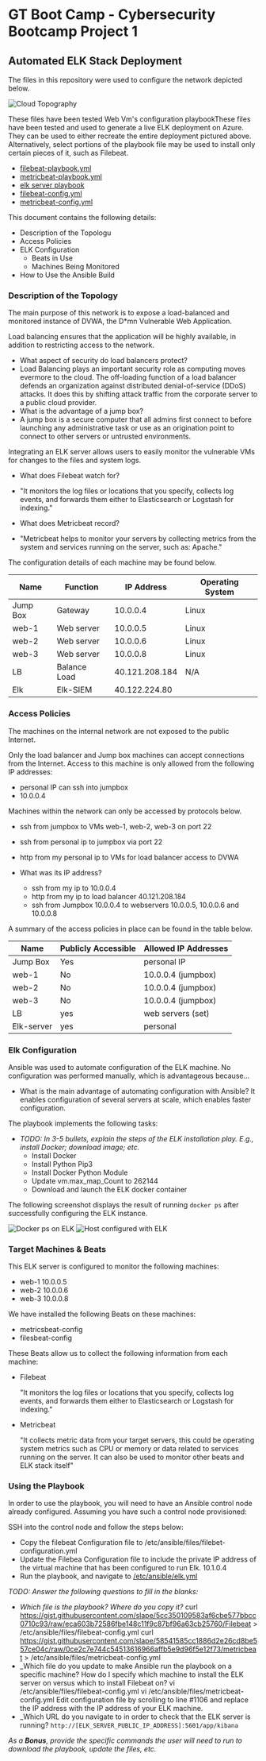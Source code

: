 # GT Boot Camp - Cybersecurity Bootcamp Project 1
## Automated ELK Stack Deployment

The files in this repository were used to configure the network depicted below.

![Cloud Topography](https://github.com/Temife/Cybersecurity_Bootcamp_Project/blob/bb9091ed57661335c25ae6cb75529223a1c77ce1/Diagrams/cloud_environment_topography.png)

These files have been tested Web Vm's configuration playbookThese files have been tested and used to generate a live ELK deployment on Azure. They can be used to either recreate the entire deployment pictured above. Alternatively, select portions of the playbook file may be used to install only certain pieces of it, such as Filebeat.
  - [filebeat-playbook.yml](https://github.com/Temife/Cybersecurity_Bootcamp_Project/blob/6117bbd98f1f4d519f5166a3cca12a415756fe10/Ansible/filebeat-playbook.yml)
  - [metricbeat-playbook.yml](https://github.com/Temife/Cybersecurity_Bootcamp_Project/blob/6117bbd98f1f4d519f5166a3cca12a415756fe10/Ansible/metricbeat-playbook.yml)
  - [elk server playbook](https://github.com/Temife/Cybersecurity_Bootcamp_Project/blob/6117bbd98f1f4d519f5166a3cca12a415756fe10/Ansible/elk.yml)
  - [filebeat-config.yml](https://github.com/Temife/Cybersecurity_Bootcamp_Project/blob/bb9091ed57661335c25ae6cb75529223a1c77ce1/Ansible/filebeat-config.yml)
  - [metricbeat-config.yml](https://github.com/Temife/Cybersecurity_Bootcamp_Project/blob/bb9091ed57661335c25ae6cb75529223a1c77ce1/Ansible/metricbeat-config.yml)

This document contains the following details:
- Description of the Topologu
- Access Policies
- ELK Configuration
  - Beats in Use
  - Machines Being Monitored
- How to Use the Ansible Build


### Description of the Topology

The main purpose of this network is to expose a load-balanced and monitored instance of DVWA, the D*mn Vulnerable Web Application.

Load balancing ensures that the application will be highly available, in addition to restricting access to the network.
- What aspect of security do load balancers protect?
- Load Balancing plays an important security role as computing moves evermore to the cloud. The off-loading function of a load balancer defends an organization against distributed denial-of-service (DDoS) attacks. It does this by shifting attack traffic from the corporate server to a public cloud provider.
- What is the advantage of a jump box?
- A jump box is a secure computer that all admins first connect to before launching any administrative task or use as an origination point to connect to other servers or untrusted environments.

Integrating an ELK server allows users to easily monitor the vulnerable VMs for changes to the files and system logs.
- What does Filebeat watch for?

- "It monitors the log files or locations that you specify, collects log events, and forwards them either to Elasticsearch or Logstash for indexing."

- What does Metricbeat record?

- "Metricbeat helps to monitor your servers by collecting metrics from the system and services running on the server, such as: Apache."

The configuration details of each machine may be found below.

| Name     | Function      | IP Address     | Operating System |
|----------|---------------|----------------|------------------|
| Jump Box | Gateway       | 10.0.0.4       | Linux            |
| web-1    |Web server     | 10.0.0.5       | Linux            |
| web-2    |Web server     | 10.0.0.6       | Linux            |     
| web-3    |Web server     | 10.0.0.8       | Linux            |
| LB       |Balance Load   | 40.121.208.184 | N/A              |
| Elk      |Elk-SIEM       | 40.122.224.80  |                  |

### Access Policies

The machines on the internal network are not exposed to the public Internet. 

Only the load balancer and Jump box machines can accept connections from the Internet. Access to this machine is only allowed from the following IP addresses:
- personal IP can ssh into jumpbox 
- 10.0.0.4

Machines within the network can only be accessed by protocols below.
- ssh from jumpbox to VMs web-1, web-2, web-3 on port 22 
- ssh from personal ip to jumpbox via port 22 
- http from my personal ip to VMs for load balancer access to DVWA

- What was its IP address?
  - ssh from my ip to 10.0.0.4
  - http from my ip to load balancer 40.121.208.184 
  - ssh from Jumpbox 10.0.0.4 to webservers  10.0.0.5, 10.0.0.6 and 10.0.0.8



A summary of the access policies in place can be found in the table below.

| Name        | Publicly Accessible | Allowed IP Addresses |
|-------------|---------------------|----------------------|
| Jump Box    | Yes                 | personal IP          |
| web-1       | No                  | 10.0.0.4 (jumpbox)   |
| web-2       | No                  | 10.0.0.4 (jumpbox)   |
| web-3       | No                  | 10.0.0.4 (jumpbox)   |
| LB          | yes                 | web servers (set)    |
| Elk-server  | yes                 | personal 

### Elk Configuration

Ansible was used to automate configuration of the ELK machine. No configuration was performed manually, which is advantageous because...
   - What is the main advantage of automating configuration with Ansible?
     It enables configuration of several servers at scale, which enables faster configuration. 

The playbook implements the following tasks:
   - _TODO: In 3-5 bullets, explain the steps of the ELK installation play. E.g., install Docker; download image; etc._
     - Install Docker
     - Install Python Pip3
     - Install Docker Python Module
     - Update vm.max_map_Count to 262144
     - Download and launch the ELK docker container

The following screenshot displays the result of running `docker ps` after successfully configuring the ELK instance.

![Docker ps on ELK](https://github.com/Temife/Cybersecurity_Bootcamp_Project/blob/c754e3fbe5e50f328e25f85afc8f99f84ef92609/Diagrams/docker_ps.png)
![Host configured with ELK](https://github.com/Temife/Cybersecurity_Bootcamp_Project/blob/b2fedec5701d1bcddd7c6aee632d2236d5988f39/Diagrams/host_configured.png)

### Target Machines & Beats
This ELK server is configured to monitor the following machines:
   - web-1 10.0.0.5
   - web-2 10.0.0.6
   - web-3 10.0.0.8

We have installed the following Beats on these machines:
   - metricsbeat-config 
   - filesbeat-config 

These Beats allow us to collect the following information from each machine:
   - Filebeat

     "It monitors the log files or locations that you specify, collects log events, and forwards them either to Elasticsearch or Logstash for indexing."

   - Metricbeat

     "It collects metric data from your target servers, this could be operating system metrics such as CPU or memory or data related to services running on the server. It can also be used to monitor other beats and ELK stack itself"

### Using the Playbook

In order to use the playbook, you will need to have an Ansible control node already configured. Assuming you have such a control node provisioned: 

SSH into the control node and follow the steps below:

   - Copy the filebeat Configuration file to /etc/ansible/files/filebet-configuration.yml
   - Update the Filebea Configuration file to include the private IP address of the virtual machine that has been configured to run Elk. 10.1.0.4
   - Run the playbook, and navigate to [/etc/ansible/elk.yml](https://github.com/Temife/Cybersecurity_Bootcamp_Project/blob/cbb39e790b2c4eb22afb6ed1a35b75831c652d61/Ansible/elk.yml)

_TODO: Answer the following questions to fill in the blanks:_
   - _Which file is the playbook? Where do you copy it?_
      curl https://gist.githubusercontent.com/slape/5cc350109583af6cbe577bbcc0710c93/raw/eca603b72586fbe148c11f9c87bf96a63cb25760/Filebeat > /etc/ansible/files/filebeat-config.yml
      curl https://gist.githubusercontent.com/slape/58541585cc1886d2e26cd8be557ce04c/raw/0ce2c7e744c54513616966affb5e9d96f5e12f73/metricbeat > /etc/ansible/files/metricbeat-config.yml
   - _Which file do you update to make Ansible run the playbook on a specific machine? How do I specify which machine to install the ELK server on versus which to install Filebeat on?
      vi /etc/ansible/files/filebeat-config.yml
      vi /etc/ansible/files/metricbeat-config.yml
      Edit configuration file by scrolling to line #1106 and replace the IP address with the IP address of your ELK machine.
   - _Which URL do you navigate to in order to check that the ELK server is running?
      ```http://[ELK_SERVER_PUBLIC_IP_ADDRESS]:5601/app/kibana```

_As a **Bonus**, provide the specific commands the user will need to run to download the playbook, update the files, etc._
